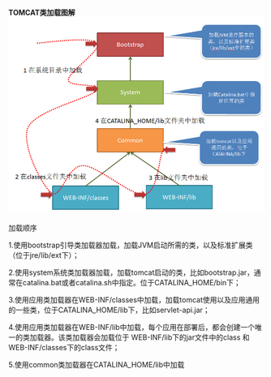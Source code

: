 #### TOMCAT类加载图解![](/assets/tomcat.jpg)

加载顺序

1.使用bootstrap引导类加载器加载，加载JVM启动所需的类，以及标准扩展类（位于jre/lib/ext下）；

2.使用system系统类加载器加载，加载tomcat启动的类，比如bootstrap.jar，通常在catalina.bat或者catalina.sh中指定。位于CATALINA\_HOME/bin下；

3.使用应用类加载器在WEB-INF/classes中加载，加载tomcat使用以及应用通用的一些类，位于CATALINA\_HOME/lib下，比如servlet-api.jar；

4.使用应用类加载器在WEB-INF/lib中加载，每个应用在部署后，都会创建一个唯一的类加载器。该类加载器会加载位于 WEB-INF/lib下的jar文件中的class 和 WEB-INF/classes下的class文件；

5.使用common类加载器在CATALINA\_HOME/lib中加载

